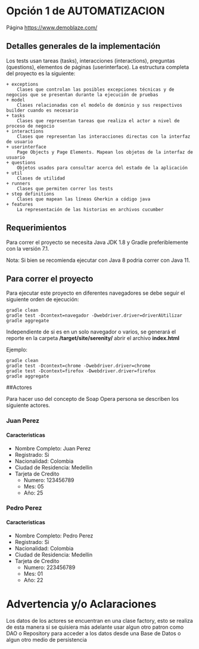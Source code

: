 # Opción 1 de AUTOMATIZACION

Página https://www.demoblaze.com/

## Detalles generales de la implementación

Los tests usan tareas (tasks), interacciones (interactions), preguntas (questions), elementos de páginas (userinterface).
La estructura completa del proyecto es la siguiente:

````
+ exceptions
    Clases que controlan las posibles excepciones técnicas y de negocios que se presentan durante la ejecución de pruebas
+ model
    Clases relacionadas con el modelo de dominio y sus respectivos builder cuando es necesario
+ tasks
    Clases que representan tareas que realiza el actor a nivel de proceso de negocio
+ interactions
    Clases que representan las interacciones directas con la interfaz de usuario
+ userinterface
    Page Objects y Page Elements. Mapean los objetos de la interfaz de usuario
+ questions
    Objetos usados para consultar acerca del estado de la aplicación
+ util
    Clases de utilidad
+ runners
    Clases que permiten correr los tests
+ step definitions
    Clases que mapean las líneas Gherkin a código java
+ features
    La representación de las historias en archivos cucumber
````

## Requerimientos

Para correr el proyecto se necesita Java JDK 1.8 y Gradle preferiblemente con la versión 7.1.

Nota: Si bien se recomienda ejecutar con Java 8 podria correr con Java 11.

## Para correr el proyecto

Para ejecutar este proyecto en diferentes navegadores se debe seguir el siguiente orden de ejecución:

    gradle clean 
    gradle test -Dcontext=navegador -Dwebdriver.driver=driverAUtilizar
    gradle aggregate

Independiente de si es en un solo navegador o varios, se generará el reporte en la carpeta **/target/site/serenity/**
abrir el archivo **index.html**

Ejemplo:

    gradle clean 
    gradle test -Dcontext=chrome -Dwebdriver.driver=chrome
    gradle test -Dcontext=firefox -Dwebdriver.driver=firefox
    gradle aggregate


##Actores

Para hacer uso del concepto de Soap Opera persona se describen los siguiente actores.

### Juan Perez
#### Caracteristicas
* Nombre Completo: Juan Perez
* Registrado: Si
* Nacionalidad: Colombia
* Ciudad de Residencia: Medellin
* Tarjeta de Credito
  * Numero: 123456789
  * Mes: 05
  * Año: 25

### Pedro Perez
#### Caracteristicas
* Nombre Completo: Pedro Perez
* Registrado: Si
* Nacionalidad: Colombia
* Ciudad de Residencia: Medellin
* Tarjeta de Credito
  * Numero: 223456789
  * Mes: 01
  * Año: 22

# Advertencia y/o Aclaraciones

Los datos de los actores se encuentran en una clase factory, esto se realiza de esta manera si se quisiera más adelante
usar algun otro patron como DAO o Repository para acceder a los datos desde una Base de Datos o algun otro medio de persistencia